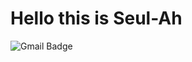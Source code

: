 # Hello this is Seul-Ah

![Gmail Badge](https://img.shields.io/badge/-skatmfdk@gmail.com-c14438?style=flat-square&logo=Gmail&logoColor=white&link=mailto:skatmfdk@gmail.com)
